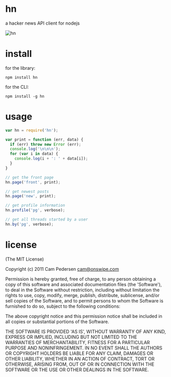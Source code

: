 # hn

a hacker news API client for nodejs

![hn](http://i.imgur.com/3AIoG.jpg)

# install

for the library:

    npm install hn

for the CLI:

    npm install -g hn

# usage

````javascript
var hn = require('hn');

var print = function (err, data) {
  if (err) throw new Error (err);
  console.log('\n\n\n');
  for (var i in data) {
    console.log(i + ': ' + data[i]);
  }
}

// get the front page
hn.page('front', print);

// get newest posts
hn.page('new', print);

// get profile information
hn.profile('pg', verbose);

// get all threads started by a user
hn.by('pg', verbose);

````

# license

(The MIT License)

Copyright (c) 2011 Cam Pedersen <cam@onswipe.com>

Permission is hereby granted, free of charge, to any person obtaining a copy of this software and associated documentation files (the 'Software'), to deal in the Software without restriction, including without limitation the rights to use, copy, modify, merge, publish, distribute, sublicense, and/or sell copies of the Software, and to permit persons to whom the Software is furnished to do so, subject to the following conditions:

The above copyright notice and this permission notice shall be included in all copies or substantial portions of the Software.

THE SOFTWARE IS PROVIDED 'AS IS', WITHOUT WARRANTY OF ANY KIND, EXPRESS OR IMPLIED, INCLUDING BUT NOT LIMITED TO THE WARRANTIES OF MERCHANTABILITY, FITNESS FOR A PARTICULAR PURPOSE AND NONINFRINGEMENT. IN NO EVENT SHALL THE AUTHORS OR COPYRIGHT HOLDERS BE LIABLE FOR ANY CLAIM, DAMAGES OR OTHER LIABILITY, WHETHER IN AN ACTION OF CONTRACT, TORT OR OTHERWISE, ARISING FROM, OUT OF OR IN CONNECTION WITH THE SOFTWARE OR THE USE OR OTHER DEALINGS IN THE SOFTWARE.

